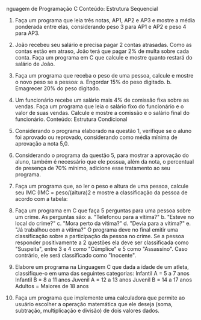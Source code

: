 nguagem de Programação C
Conteúdo: Estrutura Sequencial
1. Faça um programa que leia três notas, AP1, AP2 e AP3 e mostre a média ponderada entre elas, considerando peso 3 para AP1 e AP2 e peso 4 para AP3.
2. João recebeu seu salário e precisa pagar 2 contas atrasadas. Como as contas estão em atraso, João terá que pagar 2% de multa sobre cada conta. Faça um programa em C que calcule e mostre quanto restará do salário de João.
3. Faça um programa que receba o peso de uma pessoa, calcule e mostre o novo peso se a pessoa:
a. Engordar 15% do peso digitado.
b. Emagrecer 20% do peso digitado.
4. Um funcionário recebe um salário mais 4% de comissão fixa sobre as vendas. Faça um programa que leia o salário fixo do funcionário e o valor de suas vendas. Calcule e mostre a comissão e o salário final do funcionário.
Conteúdo: Estrutura Condicional
5. Considerando o programa elaborado na questão 1, verifique se o aluno foi aprovado ou reprovado, considerando como média mínima de aprovação a nota 5,0.
6. Considerando o programa da questão 5, para mostrar a aprovação do aluno, também é necessário que ele possua, além da nota, o percentual de presença de 70% mínimo, adicione esse tratamento ao seu programa. 
7. Faça um programa que, ao ler o peso e altura de uma pessoa, calcule seu IMC (IMC = peso/(altura)2 e mostre a classificação da pessoa de acordo com a tabela:

8. Faça um programa em C que faça 5 perguntas para uma pessoa sobre um crime.
As perguntas são:
  a. "Telefonou para a vítima?"
  b. "Esteve no local do crime?"
  c. "Mora perto da vítima?"
  d. "Devia para a vítima?"
  e. "Já trabalhou com a vítima?"
O programa deve no final emitir uma classificação sobre a participação da pessoa no crime. Se a pessoa responder positivamente a 2 questões ela deve ser classificada como "Suspeita", entre 3 e 4 como "Cúmplice" e 5 como "Assassino". Caso contrário, ele será classificado como "Inocente".
9. Elabore um programa na Linguagem C que dada a idade de um atleta, classifique-o em  uma das  seguintes categorias:
Infantil A = 5 a 7 anos
Infantil B = 8 a 11 anos
Juvenil A = 12 a 13 anos
Juvenil B = 14 a 17 anos
Adultos = Maiores de 18 anos
10. Faça um programa que implemente uma calculadora que permite ao usuário escolher a operação matemática que ele deseja (soma, subtração, multiplicação e divisão) de dois valores dados.













